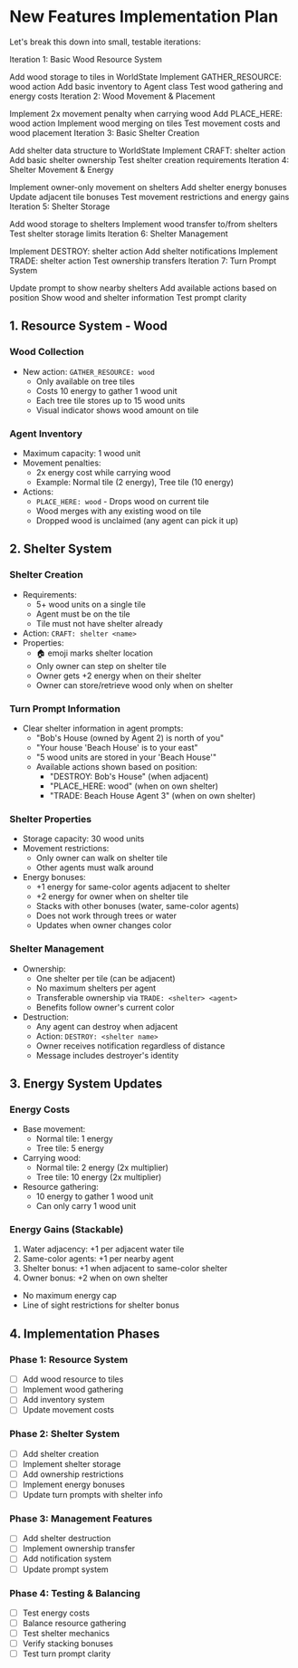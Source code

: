 # New Features Implementation Plan

Let's break this down into small, testable iterations:

Iteration 1: Basic Wood Resource System

Add wood storage to tiles in WorldState
Implement GATHER_RESOURCE: wood action
Add basic inventory to Agent class
Test wood gathering and energy costs
Iteration 2: Wood Movement & Placement

Implement 2x movement penalty when carrying wood
Add PLACE_HERE: wood action
Implement wood merging on tiles
Test movement costs and wood placement
Iteration 3: Basic Shelter Creation

Add shelter data structure to WorldState
Implement CRAFT: shelter action
Add basic shelter ownership
Test shelter creation requirements
Iteration 4: Shelter Movement & Energy

Implement owner-only movement on shelters
Add shelter energy bonuses
Update adjacent tile bonuses
Test movement restrictions and energy gains
Iteration 5: Shelter Storage

Add wood storage to shelters
Implement wood transfer to/from shelters
Test shelter storage limits
Iteration 6: Shelter Management

Implement DESTROY: shelter action
Add shelter notifications
Implement TRADE: shelter action
Test ownership transfers
Iteration 7: Turn Prompt System

Update prompt to show nearby shelters
Add available actions based on position
Show wood and shelter information
Test prompt clarity


## 1. Resource System - Wood

### Wood Collection
- New action: `GATHER_RESOURCE: wood`
  * Only available on tree tiles
  * Costs 10 energy to gather 1 wood unit
  * Each tree tile stores up to 15 wood units
  * Visual indicator shows wood amount on tile

### Agent Inventory
- Maximum capacity: 1 wood unit
- Movement penalties:
  * 2x energy cost while carrying wood
  * Example: Normal tile (2 energy), Tree tile (10 energy)
- Actions:
  * `PLACE_HERE: wood` - Drops wood on current tile
  * Wood merges with any existing wood on tile
  * Dropped wood is unclaimed (any agent can pick it up)

## 2. Shelter System

### Shelter Creation
- Requirements:
  * 5+ wood units on a single tile
  * Agent must be on the tile
  * Tile must not have shelter already
- Action: `CRAFT: shelter <name>`
- Properties:
  * 🏠 emoji marks shelter location
  * Only owner can step on shelter tile
  * Owner gets +2 energy when on their shelter
  * Owner can store/retrieve wood only when on shelter

### Turn Prompt Information
- Clear shelter information in agent prompts:
  * "Bob's House (owned by Agent 2) is north of you"
  * "Your house 'Beach House' is to your east"
  * "5 wood units are stored in your 'Beach House'"
  * Available actions shown based on position:
    - "DESTROY: Bob's House" (when adjacent)
    - "PLACE_HERE: wood" (when on own shelter)
    - "TRADE: Beach House Agent 3" (when on own shelter)

### Shelter Properties
- Storage capacity: 30 wood units
- Movement restrictions:
  * Only owner can walk on shelter tile
  * Other agents must walk around
- Energy bonuses:
  * +1 energy for same-color agents adjacent to shelter
  * +2 energy for owner when on shelter tile
  * Stacks with other bonuses (water, same-color agents)
  * Does not work through trees or water
  * Updates when owner changes color

### Shelter Management
- Ownership:
  * One shelter per tile (can be adjacent)
  * No maximum shelters per agent
  * Transferable ownership via `TRADE: <shelter> <agent>`
  * Benefits follow owner's current color
- Destruction:
  * Any agent can destroy when adjacent
  * Action: `DESTROY: <shelter name>`
  * Owner receives notification regardless of distance
  * Message includes destroyer's identity

## 3. Energy System Updates

### Energy Costs
- Base movement:
  * Normal tile: 1 energy
  * Tree tile: 5 energy
- Carrying wood:
  * Normal tile: 2 energy (2x multiplier)
  * Tree tile: 10 energy (2x multiplier)
- Resource gathering:
  * 10 energy to gather 1 wood unit
  * Can only carry 1 wood unit

### Energy Gains (Stackable)
1. Water adjacency: +1 per adjacent water tile
2. Same-color agents: +1 per nearby agent
3. Shelter bonus: +1 when adjacent to same-color shelter
4. Owner bonus: +2 when on own shelter
- No maximum energy cap
- Line of sight restrictions for shelter bonus

## 4. Implementation Phases

### Phase 1: Resource System
- [ ] Add wood resource to tiles
- [ ] Implement wood gathering
- [ ] Add inventory system
- [ ] Update movement costs

### Phase 2: Shelter System
- [ ] Add shelter creation
- [ ] Implement shelter storage
- [ ] Add ownership restrictions
- [ ] Implement energy bonuses
- [ ] Update turn prompts with shelter info

### Phase 3: Management Features
- [ ] Add shelter destruction
- [ ] Implement ownership transfer
- [ ] Add notification system
- [ ] Update prompt system

### Phase 4: Testing & Balancing
- [ ] Test energy costs
- [ ] Balance resource gathering
- [ ] Test shelter mechanics
- [ ] Verify stacking bonuses
- [ ] Test turn prompt clarity
